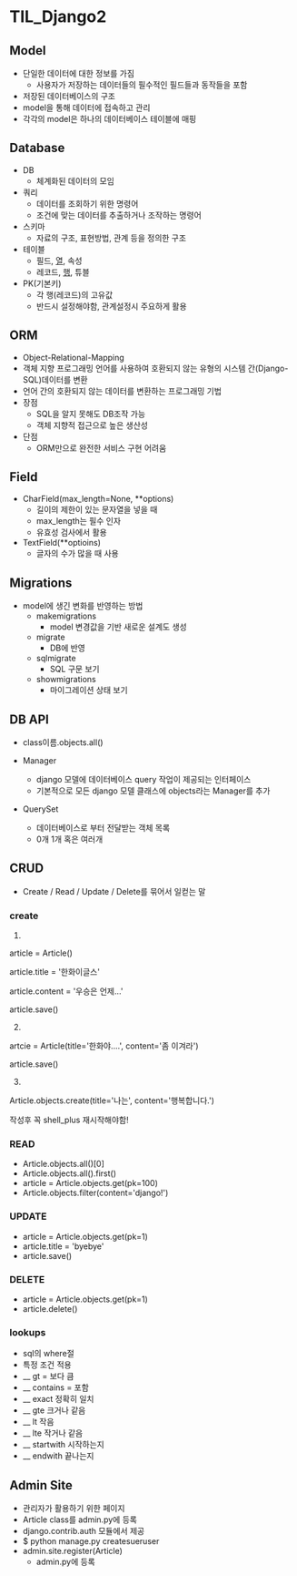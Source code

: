 # TIL_Django2

## Model

- 단일한 데이터에 대한 정보를 가짐
  - 사용자가 저장하는 데이터들의 필수적인 필드들과 동작들을 포함
- 저장된 데이터베이스의 구조
- model을 통해 데이터에 접속하고 관리
- 각각의 model은 하나의 데이터베이스 테이블에 매핑



## Database

- DB
  - 체계화된 데이터의 모임
- 쿼리
  - 데이터를 조회하기 위한 명령어
  - 조건에 맞는 데이터를 추출하거나 조작하는 명령어
- 스키마
  - 자료의 구조, 표현방법, 관계 등을 정의한 구조
- 테이블
  - 필드, <u>열</u>, 속성
  - 레코드, <u>행</u>, 튜블
- PK(기본키)
  - 각 행(레코드)의 고유값
  - 반드시 설정해야함, 관계설정시 주요하게 활용



## ORM

- Object-Relational-Mapping
- 객체 지향 프로그래밍 언어를 사용하여 호환되지 않는 유형의 시스템 간(Django-SQL)데이터를 변환
- 언어 간의 호환되지 않는 데이터를 변환하는 프로그래밍 기법
- 장점
  - SQL을 알지 못해도 DB조작 가능
  - 객체 지향적 접근으로 높은 생산성
- 단점
  - ORM만으로 완전한 서비스 구현 어려움



## Field

- CharField(max_length=None, **options)
  - 길이의 제한이 있는 문자열을 넣을 때
  - max_length는 필수 인자
  - 유효성 검사에서 활용
- TextField(**optioins)
  - 글자의 수가 많을 때 사용



## Migrations

- model에 생긴 변화를 반영하는 방법
  - makemigrations
    - model 변경값을 기반 새로운 설계도 생성
  - migrate
    - DB에 반영
  - sqlmigrate
    - SQL 구문 보기
  - showmigrations
    - 마이그레이션 상태 보기



## DB API

- class이름.objects.all()



- Manager
  - django 모델에 데이터베이스 query 작업이 제공되는 인터페이스
  - 기본적으로 모든 django 모델 클래스에 objects라는 Manager를 추가
- QuerySet
  - 데이터베이스로 부터 전달받는 객체 목록
  - 0개 1개 혹은 여러개



##  CRUD

- Create / Read / Update / Delete를 묶어서 일컫는 말



### create

1.

article = Article()

article.title = '한화이글스'

article.content = '우승은 언제...'

article.save()



2.

artcie = Article(title='한화야....', content='좀 이겨라')

article.save()



3.

Article.objects.create(title='나는', content='행복합니다.')

작성후 꼭 shell_plus 재시작해야함!



### READ

- Article.objects.all()[0]
- Article.objects.all().first()
- article = Article.objects.get(pk=100)
- Article.objects.filter(content='django!')



### UPDATE

- article = Article.objects.get(pk=1)
- article.title = 'byebye'
- article.save()



### DELETE

- article = Article.objects.get(pk=1)
- article.delete()



### lookups

- sql의 where절
- 특정 조건 적용
- __ gt = 보다 큼
- __ contains = 포함
- __ exact 정확히 일치
- __  gte 크거나 같음
- __ lt 작음
- __ lte 작거나 같음
- __ startwith 시작하는지
- __ endwith 끝나는지



## Admin Site

- 관리자가 활용하기 위한 페이지
- Article class를 admin.py에 등록
- django.contrib.auth 모듈에서 제공
- $ python manage.py createsueruser
- admin.site.register(Article)
  - admin.py에 등록

